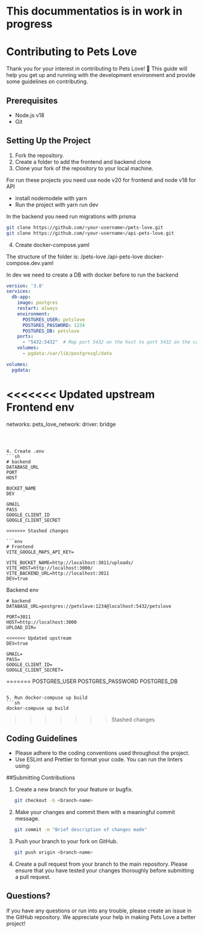 # This docummentatios is in work in progress

# Contributing to Pets Love

Thank you for your interest in contributing to Pets Love! 🎉 This guide will help you get up and running with the development environment and provide some guidelines on contributing.

## Prerequisites

- Node.js v18
- Git

## Setting Up the Project

1. Fork the repository.
2. Create a folder to add the frontend and backend clone
3. Clone your fork of the repository to your local machine.

For run these projects you need use node v20 for frontend and node v18 for API
- install nodemodele with yarn
- Run the project with yarn run dev

In the backend you need run migrations with prisma 
   ```sh
   git clone https://github.com/<your-username>/pets-love.git
   git clone https://github.com/<your-username>/api-pets-love.git
   ```

4. Create docker-compose.yaml

The structure of the folder is: 
/pets-love
/api-pets-love
docker-compose.dev.yaml

In dev we need to create a DB with docker before to run the backend
```yaml
version: '3.8'
services:
  db-app:
    image: postgres
    restart: always
    environment:
      POSTGRES_USER: petslove
      POSTGRES_PASSWORD: 1234
      POSTGRES_DB: petslove
    ports:
      - "5432:5432"  # Map port 5432 on the host to port 5432 on the container
    volumes:
      - pgdata:/var/lib/postgresql/data

volumes:
  pgdata:
```

<<<<<<< Updated upstream
Frontend env
=======
networks:
  pets_love_network:
    driver: bridge
   ```



4. Create .env
   ```sh
# backend
DATABASE_URL
PORT
HOST

BUCKET_NAME 
DEV 

GMAIL 
PASS 
GOOGLE_CLIENT_ID 
GOOGLE_CLIENT_SECRET 

>>>>>>> Stashed changes

```env
# Frontend
VITE_GOOGLE_MAPS_API_KEY=

VITE_BUCKET_NAME=http://localhost:3011/uploads/
VITE_HOST=http://localhost:3000/
VITE_BACKEND_URL=http://localhost:3011
DEV=true
```

Backend env

```env
# backend
DATABASE_URL=postgres://petslove:1234@localhost:5432/petslove

PORT=3011
HOST=http://localhost:3000
UPLOAD_DIR=

<<<<<<< Updated upstream
DEV=true

GMAIL=
PASS=
GOOGLE_CLIENT_ID=
GOOGLE_CLIENT_SECRET=

```
=======
POSTGRES_USER
POSTGRES_PASSWORD
POSTGRES_DB
   ```
   
5. Run docker-compuse up build
   ```sh
   docker-compuse up build
   ```
>>>>>>> Stashed changes


## Coding Guidelines
- Please adhere to the coding conventions used throughout the project.
- Use ESLint and Prettier to format your code. You can run the linters using:

##Submitting Contributions

1. Create a new branch for your feature or bugfix.

```sh
   git checkout -b <branch-name>
```

2. Make your changes and commit them with a meaningful commit message.

```sh
   git commit -m "Brief description of changes made"
```

3. Push your branch to your fork on GitHub.

```sh
   git push origin <branch-name>
```

4. Create a pull request from your branch to the main repository.
   Please ensure that you have tested your changes thoroughly before submitting a pull request.

## Questions?

If you have any questions or run into any trouble, please create an issue in the GitHub repository. We appreciate your help in making Pets Love a better project!
